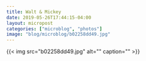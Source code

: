 ```yaml
---
title: Walt & Mickey
date: 2019-05-26T17:44:15-04:00
layout: micropost
categories: ["microblog", "photos"]
image: "blog/microblog/b02258dd49.jpg"
---
```


{{< img src="b02258dd49.jpg" alt="" caption="" >}}




